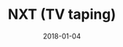 ---
title: NXT (TV taping)

location: Center Stage, Atlanta, GA
date: 2018-01-04
cagematch: https://www.cagematch.net/?id=1&nr=190452

photos:
  - url:
    caption:

videos:
---
